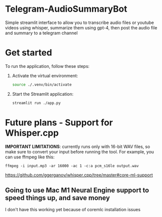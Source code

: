 # Telegram-AudioSummaryBot
Simple streamlit interface to allow you to transcribe audio files or youtube videos using whisper, summarize them using gpt-4, then post the audio file and summary to a telegram channel

# Get started

To run the application, follow these steps:

1. Activate the virtual environment:

    ```bash
    source ./.venv/bin/activate
    ```

2. Start the Streamlit application:

    ```bash
    streamlit run ./app.py
    ```


# Future plans - Support for Whisper.cpp

**IMPORTANT LIMITATIONS**: currently runs only with 16-bit WAV files, so make sure to convert your input before running the tool. For example, you can use ffmpeg like this:

`ffmpeg -i input.mp3 -ar 16000 -ac 1 -c:a pcm_s16le output.wav`

https://github.com/ggerganov/whisper.cpp/tree/master#core-ml-support

## Going to use Mac M1 Neural Engine support to speed things up, and save money

I don't have this working yet because of coremlc installation issues